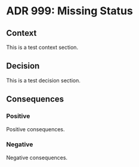# ADR 999: Missing Status

## Context

This is a test context section.

## Decision

This is a test decision section.

## Consequences

### Positive

Positive consequences.

### Negative

Negative consequences.

